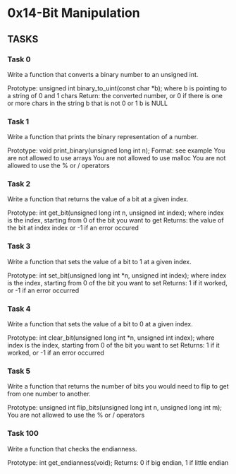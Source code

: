 # 0x14-Bit Manipulation

## TASKS

### Task 0
Write a function that converts a binary number to an unsigned int.

Prototype: unsigned int binary_to_uint(const char \*b);
where b is pointing to a string of 0 and 1 chars
Return: the converted number, or 0 if
there is one or more chars in the string b that is not 0 or 1
b is NULL

### Task 1
Write a function that prints the binary representation of a number.

Prototype: void print_binary(unsigned long int n);
Format: see example
You are not allowed to use arrays
You are not allowed to use malloc
You are not allowed to use the % or / operators

### Task 2
Write a function that returns the value of a bit at a given index.

Prototype: int get_bit(unsigned long int n, unsigned int index);
where index is the index, starting from 0 of the bit you want to get
Returns: the value of the bit at index index or -1 if an error occured

### Task 3
Write a function that sets the value of a bit to 1 at a given index.

Prototype: int set_bit(unsigned long int \*n, unsigned int index);
where index is the index, starting from 0 of the bit you want to set
Returns: 1 if it worked, or -1 if an error occurred

### Task 4
Write a function that sets the value of a bit to 0 at a given index.

Prototype: int clear_bit(unsigned long int \*n, unsigned int index);
where index is the index, starting from 0 of the bit you want to set
Returns: 1 if it worked, or -1 if an error occurred

### Task 5
Write a function that returns the number of bits you would need to flip to get from one number to another.

Prototype: unsigned int flip_bits(unsigned long int n, unsigned long int m);
You are not allowed to use the % or / operators

### Task 100
Write a function that checks the endianness.

Prototype: int get_endianness(void);
Returns: 0 if big endian, 1 if little endian

